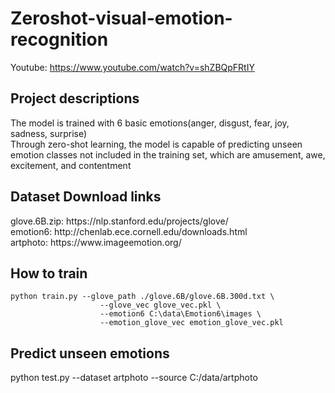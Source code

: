 # Zeroshot-visual-emotion-recognition

Youtube: https://www.youtube.com/watch?v=shZBQpFRtIY <br />
<h2>Project descriptions</h2>
The model is trained with 6 basic emotions(anger, disgust, fear, joy, sadness, surprise) <br />
Through zero-shot learning, the model is capable of predicting unseen emotion classes not included in the training set, which are amusement, awe, excitement, and contentment<br />

<h2>Dataset Download links</h2>
glove.6B.zip: https://nlp.stanford.edu/projects/glove/ <br />
emotion6: http://chenlab.ece.cornell.edu/downloads.html <br />
artphoto: https://www.imageemotion.org/ <br />


<h2>How to train</h2> 


```
python train.py --glove_path ./glove.6B/glove.6B.300d.txt \ 
                    --glove_vec glove_vec.pkl \
                    --emotion6 C:\data\Emotion6\images \
                    --emotion_glove_vec emotion_glove_vec.pkl
```

<h2>Predict unseen emotions</h2>
python test.py --dataset artphoto --source C:/data/artphoto 
